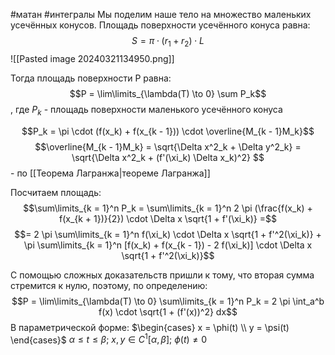 #матан #интегралы 
Мы поделим наше тело на множество маленьких усечённых конусов. Площадь поверхности усечённого конуса равна: $$S = \pi \cdot (r_1 + r_2) \cdot L$$
![[Pasted image 20240321134950.png]]

Тогда площадь поверхности P равна: $$P = \lim\limits_{\lambda(T) \to 0} \sum P_k$$
, где $P_k$ - площадь поверхности маленького усечённого конуса

$$P_k = \pi \cdot (f(x_k) + f(x_{k - 1})) \cdot \overline{M_{k - 1}M_k}$$
$$\overline{M_{k - 1}M_k} = \sqrt{\Delta x^2_k + \Delta y^2_k} = \sqrt{\Delta x^2_k + (f'(\xi_k) \Delta x_k)^2} $$ - по [[Теорема Лагранжа|теореме Лагранжа]]

Посчитаем площадь: $$\sum\limits_{k = 1}^n P_k = \sum\limits_{k = 1}^n 2 \pi (\frac{f(x_k) + f(x_{k + 1})}{2}) \cdot \Delta x \sqrt{1 + f'(\xi_k)} =$$
$$= 2 \pi \sum\limits_{k = 1}^n f(\xi_k) \cdot \Delta x \sqrt{1 + f'^2(\xi_k)} + \pi \sum\limits_{k = 1}^n [f(x_k) + f(x_{k - 1}) - 2 f(\xi_k)] \cdot \Delta x \sqrt{1 + f'^2(\xi_k)}$$

С помощью сложных доказательств пришли к тому, что вторая сумма стремится к нулю, поэтому, по определению:
$$P = \lim\limits_{\lambda(T) \to 0} \sum\limits_{k = 1}^n P_k = 2 \pi \int_a^b f(x) \cdot \sqrt{1 + (f'(x))^2} dx$$
В параметрической форме: $\begin{cases} x = \phi(t) \\ y = \psi(t) \end{cases}$
$\alpha \leq t \leq \beta; \ x, y \in C^1 [\alpha, \beta]; \ \phi(t) \neq 0$